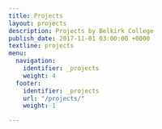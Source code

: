 ```yaml
---
title: Projects
layout: projects
description: Projects by Belkirk College
publish_date: 2017-11-01 03:00:00 +0000
textline: projects
menu:
  navigation:
    identifier: _projects
    weight: 4
  footer:
    identifier: _projects
    url: "/projects/"
    weight: 1

---
```

